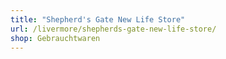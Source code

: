 ```yaml
---
title: "Shepherd's Gate New Life Store"
url: /livermore/shepherds-gate-new-life-store/
shop: Gebrauchtwaren
---
```

